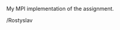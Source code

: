 [//]: # (To preview markdown file in Emacs type C-c C-c p)

My MPI implementation of the assignment.

/Rostyslav
